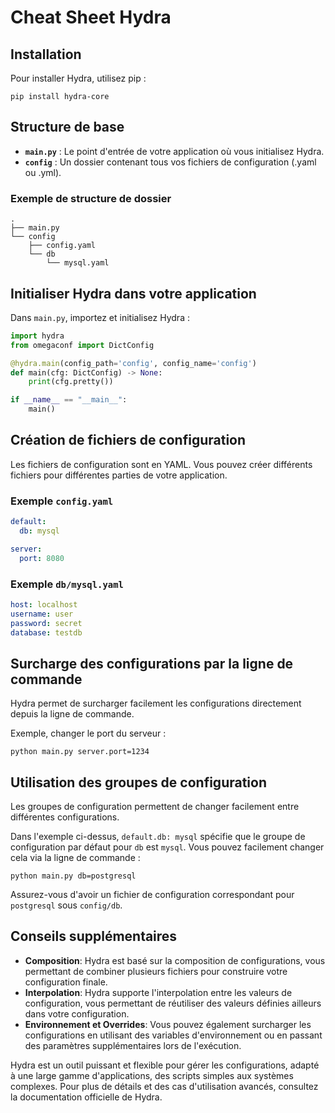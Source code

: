 # Cheat Sheet Hydra

## Installation
Pour installer Hydra, utilisez pip :
```
pip install hydra-core
```

## Structure de base
- **`main.py`** : Le point d'entrée de votre application où vous initialisez Hydra.
- **`config`** : Un dossier contenant tous vos fichiers de configuration (.yaml ou .yml).

### Exemple de structure de dossier
```
.
├── main.py
└── config
    ├── config.yaml
    └── db
        └── mysql.yaml
```

## Initialiser Hydra dans votre application
Dans `main.py`, importez et initialisez Hydra :
```python
import hydra
from omegaconf import DictConfig

@hydra.main(config_path='config', config_name='config')
def main(cfg: DictConfig) -> None:
    print(cfg.pretty())

if __name__ == "__main__":
    main()
```

## Création de fichiers de configuration
Les fichiers de configuration sont en YAML. Vous pouvez créer différents fichiers pour différentes parties de votre application.

### Exemple `config.yaml`
```yaml
default:
  db: mysql

server:
  port: 8080
```

### Exemple `db/mysql.yaml`
```yaml
host: localhost
username: user
password: secret
database: testdb
```

## Surcharge des configurations par la ligne de commande
Hydra permet de surcharger facilement les configurations directement depuis la ligne de commande.

Exemple, changer le port du serveur :
```
python main.py server.port=1234
```

## Utilisation des groupes de configuration
Les groupes de configuration permettent de changer facilement entre différentes configurations.

Dans l'exemple ci-dessus, `default.db: mysql` spécifie que le groupe de configuration par défaut pour `db` est `mysql`. Vous pouvez facilement changer cela via la ligne de commande :
```
python main.py db=postgresql
```
Assurez-vous d'avoir un fichier de configuration correspondant pour `postgresql` sous `config/db`.

## Conseils supplémentaires
- **Composition**: Hydra est basé sur la composition de configurations, vous permettant de combiner plusieurs fichiers pour construire votre configuration finale.
- **Interpolation**: Hydra supporte l'interpolation entre les valeurs de configuration, vous permettant de réutiliser des valeurs définies ailleurs dans votre configuration.
- **Environnement et Overrides**: Vous pouvez également surcharger les configurations en utilisant des variables d'environnement ou en passant des paramètres supplémentaires lors de l'exécution.

Hydra est un outil puissant et flexible pour gérer les configurations, adapté à une large gamme d'applications, des scripts simples aux systèmes complexes. Pour plus de détails et des cas d'utilisation avancés, consultez la documentation officielle de Hydra.
